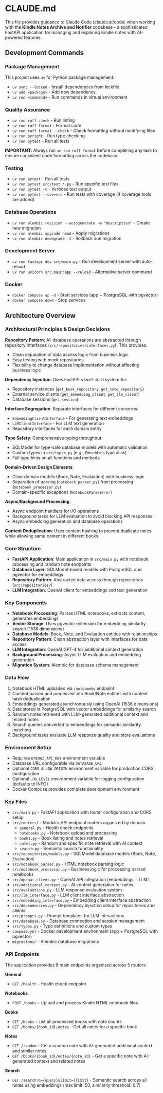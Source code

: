 # CLAUDE.md

This file provides guidance to Claude Code (claude.ai/code) when working with the **Kindle Notes Archive and Notifier** codebase - a sophisticated FastAPI application for managing and exploring Kindle notes with AI-powered features.

## Development Commands

### Package Management
This project uses `uv` for Python package management:
- `uv sync --locked` - Install dependencies from lockfile
- `uv add <package>` - Add new dependency
- `uv run <command>` - Run commands in virtual environment

### Quality Assurance
- `uv run ruff check` - Run linting
- `uv run ruff format` - Format code
- `uv run ruff format --check` - Check formatting without modifying files
- `uv run pyright` - Run type checking
- `uv run pytest` - Run all tests

**IMPORTANT**: Always run `uv run ruff format` before completing any task to ensure consistent code formatting across the codebase.

### Testing
- `uv run pytest` - Run all tests
- `uv run pytest src/test_*.py` - Run specific test files
- `uv run pytest -v` - Verbose test output
- `uv run pytest --cov=src` - Run tests with coverage (if coverage tools are added)

### Database Operations
- `uv run alembic revision --autogenerate -m "description"` - Create new migration
- `uv run alembic upgrade head` - Apply migrations
- `uv run alembic downgrade -1` - Rollback one migration

### Development Server
- `uv run fastapi dev src/main.py` - Run development server with auto-reload
- `uv run uvicorn src.main:app --reload` - Alternative server command

### Docker
- `docker compose up -d` - Start services (app + PostgreSQL with pgvector)
- `docker compose down` - Stop services

## Architecture Overview

### Architectural Principles & Design Decisions

**Repository Pattern**: All database operations are abstracted through repository interfaces (`src/repositories/interfaces.py`). This provides:
- Clean separation of data access logic from business logic
- Easy testing with mock repositories
- Flexibility to change database implementation without affecting business logic

**Dependency Injection**: Uses FastAPI's built-in DI system for:
- Repository instances (`get_book_repository`, `get_note_repository`)
- External service clients (`get_embedding_client`, `get_llm_client`)
- Database sessions (`get_session`)

**Interface Segregation**: Separate interfaces for different concerns:
- `EmbeddingClientInterface` - For generating text embeddings
- `LLMClientInterface` - For LLM text generation
- Repository interfaces for each domain entity

**Type Safety**: Comprehensive typing throughout:
- SQLModel for type-safe database models with automatic validation
- Custom types in `src/types.py` (e.g., `Embedding` type alias)
- Full type hints on all functions and methods

**Domain-Driven Design Elements**:
- Clear domain models (Book, Note, Evaluation) with business logic
- Separation of parsing (`notebook_parser.py`) from processing (`notebook_processor.py`)
- Domain-specific exceptions (`NotebookParseError`)

**Async/Background Processing**: 
- Async endpoint handlers for I/O operations
- Background tasks for LLM evaluation to avoid blocking API responses
- Async embedding generation and database operations

**Content Deduplication**: Uses content hashing to prevent duplicate notes while allowing same content in different books

### Core Structure
- **FastAPI Application**: Main application in `src/main.py` with notebook processing and random note endpoints
- **Database Layer**: SQLModel-based models with PostgreSQL and pgvector for embeddings
- **Repository Pattern**: Abstracted data access through repositories (`src/repositories/`)
- **LLM Integration**: OpenAI client for embeddings and text generation

### Key Components
- **Notebook Processing**: Parses HTML notebooks, extracts content, generates embeddings
- **Vector Storage**: Uses pgvector extension for embedding similarity search (1536 dimensions)
- **Database Models**: Book, Note, and Evaluation entities with relationships
- **Repository Pattern**: Clean abstraction layer with interfaces for data access
- **LLM Integration**: OpenAI GPT-4 for additional context generation
- **Background Processing**: Async LLM evaluation and embedding generation
- **Migration System**: Alembic for database schema management

### Data Flow
1. Notebook HTML uploaded via `/notebooks` endpoint
2. Content parsed and processed into Book/Note entities with content hash deduplication
3. Embeddings generated asynchronously using OpenAI (1536 dimensions)
4. Data stored in PostgreSQL with vector embeddings for similarity search
5. Random notes retrieved with LLM-generated additional context and related notes
6. Search queries converted to embeddings for semantic similarity matching
7. Background tasks evaluate LLM response quality and store evaluations

### Environment Setup
- Requires `OPENAI_API_KEY` environment variable
- Database URL configurable via `DATABASE_URL`
- Optional `CORS_ALLOW_ORIGIN` environment variable for production CORS configuration
- Optional `LOG_LEVEL` environment variable for logging configuration (defaults to INFO)
- Docker Compose provides complete development environment

### Key Files
- `src/main.py` - FastAPI application with router configuration and CORS setup
- `src/routers/` - Modular API endpoint routers organized by domain
  - `general.py` - Health check endpoints
  - `notebooks.py` - Notebook upload and processing
  - `books.py` - Book listing and notes retrieval
  - `notes.py` - Random and specific note retrieval with AI context
  - `search.py` - Semantic search functionality
- `src/repositories/models.py` - SQLModel database models (Book, Note, Evaluation)
- `src/notebook_parser.py` - HTML notebook parsing logic
- `src/notebook_processor.py` - Business logic for processing parsed notebooks
- `src/openai_client.py` - OpenAI API integration (embeddings + LLM)
- `src/additional_context.py` - AI context generation for notes
- `src/evaluations.py` - LLM response evaluation system
- `src/llm_interface.py` - LLM client interface abstraction
- `src/embedding_interface.py` - Embedding client interface abstraction
- `src/dependencies.py` - Dependency injection setup for repositories and clients
- `src/prompts.py` - Prompt templates for LLM interactions
- `src/database.py` - Database connection and session management
- `src/types.py` - Type definitions and custom types
- `compose.yml` - Docker development environment (app + PostgreSQL with pgvector)
- `migrations/` - Alembic database migrations

### API Endpoints
The application provides 8 main endpoints organized across 5 routers:

**General**
- `GET /health` - Health check endpoint

**Notebooks**
- `POST /books` - Upload and process Kindle HTML notebook files

**Books**
- `GET /books` - List all processed books with note counts
- `GET /books/{book_id}/notes` - Get all notes for a specific book

**Notes**
- `GET /random` - Get a random note with AI-generated additional context and similar notes
- `GET /books/{book_id}/notes/{note_id}` - Get a specific note with AI-generated context and related notes

**Search**
- `GET /search?q={query}&limit={limit}` - Semantic search across all notes using embeddings (max limit: 50, similarity threshold: 0.7)
